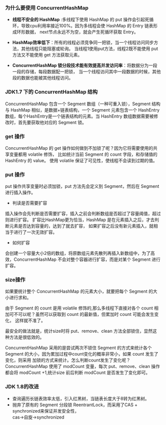 ### 为什么要使用 ConcurrentHashMap  
* **线程不安全的 HashMap** :多线程下使用 HashMap 的 put 操作会引起死循环，导致cpu利用率接近100%。因为多线程会使 HashMap 的 Entry 链表形成环形数据，
next节点永远不为空，就会产生死循环获取 Entry。  

* **HashMap效率低下**：所有的线程必须竞争同一把锁，当一个线程访问同步方法，其他线程只能阻塞或轮询。
当线程1使用put方法，线程2既不能使用 put 方法又不能使用 get 方法获取元素。

* **ConcurrentHashMap 锁分段技术能有效提高并发访问率**：将数据分为一段一段的存储，每段数据配一把锁，
当一个线程访问其中一段数据的时候，其他段的数据也能被其他线程访问。

### JDK1.7 下的 ConcurrentHashMap 结构

ConcurrentHashMap 包含一个 Segment 数组（一种可重入锁），Segment 结构与 HashMap 相似，是数据+链表结构，一个 Segment 元素包含一个 HashEntry 数组，每个HashEntry是一个链表结构的元素。当 HashEntry 数组数据需要被修改时，首先要获取他对应的 Segment 锁。

### get 操作
ConcurrentHashMap 的 get 操作如何做到不加锁了呢？因为它将需要使用的共享变量都用 volatile 修饰，
比如统计当前 Segment 的 count 字段，和存储值的 HashEntry 的 value。
使用 volatile 保证了可见性，使线程不会读到过期的值。 

### put 操作
put 操作共享变量时必须加锁，put 方法先会定义到 Segment，然后在 Segment 进行插入操作。  

* 判读是否需要扩容  

插入操作会先判断是否需要扩容，插入之前会判断数组是否超过了容量阈值，超过则进行扩容。 
扩容比HashMap更为恰当，HashMap 是在元素插入之后，才去判断元素是否达到容量的，达到了就去扩容，
如果扩容之后没有新元素插入，就相当于进行了一次无效扩容。  

* 如何扩容   

会创建一个容量大小2倍的数组，将原数组元素先散列再插入新数组中，为了高效，ConcurrentHashMap 不会对整个容器进行扩容，而是对某个 Segment 进行扩容。

### size操作

如果要统计整个 ConcurrentHashMap 的元素大小，就要把每个 Segment 的大小进行求和。  

由于 Segment 的 count 是用 volatile 修饰的,那么多线程下直接对各个 count 相加可不可以呢？虽然可以获取到 count 的最新值，但累加时 count 可能会发生变化，
这样就不准了。    

最安全的做法就是，统计size时将 put、remove、clean 方法全部锁住，显然这种方法是很低效的。   

ConcurrentHashMap 采用的是尝试两次不锁住 Segment 的方式来统计各个 Segment 的大小，因为累加过程中count变化的概率非常小，如果 count 发生了变化，则采用
加锁的方式来统计。怎么判断count发生了变化呢？ConcurrentHashMap 使用了 modCount 变量，每次 put、remove、clean 操作都会将 modCount +1,统计size 前后判断 modCount 是否发生了变化即可。  

### JDK 1.8的改进   
* 查询遍历长链表效率太低，引入红黑树，当链表长度大于8转为红黑树。  
* 抛弃了原有的 Segment 分段锁 ReentrantLock，而采用了CAS + synchronized来保证并发安全性，  
cas->自旋->synchronized


